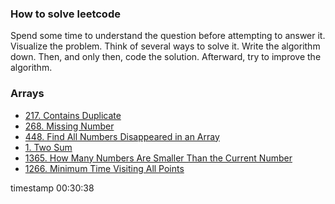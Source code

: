 ### How to solve leetcode
Spend some time to understand the question before attempting to answer it. Visualize the problem. Think of several ways to solve it. Write the algorithm down. Then, and only then, code the solution. Afterward, try to improve the algorithm.

### Arrays
- [217. Contains Duplicate](https://leetcode.com/problems/contains-duplicate/)
- [268. Missing Number](https://leetcode.com/problems/missing-number/)
- [448. Find All Numbers Disappeared in an Array](https://leetcode.com/problems/find-all-numbers-disappeared-in-an-array/)
- [1. Two Sum](https://leetcode.com/problems/two-sum/)
- [1365. How Many Numbers Are Smaller Than the Current Number](https://leetcode.com/problems/how-many-numbers-are-smaller-than-the-current-number/)
- [1266. Minimum Time Visiting All Points](https://leetcode.com/problems/minimum-time-visiting-all-points/)

timestamp 00:30:38